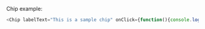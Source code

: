 Chip example:

```js
<Chip labelText="This is a sample chip" onClick={function(){console.log('This is a sample click event')}}/>
```